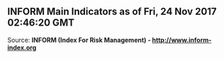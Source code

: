 ## INFORM Main Indicators as of Fri, 24 Nov 2017 02:46:20 GMT

Source: **INFORM (Index For Risk Management) - http://www.inform-index.org**